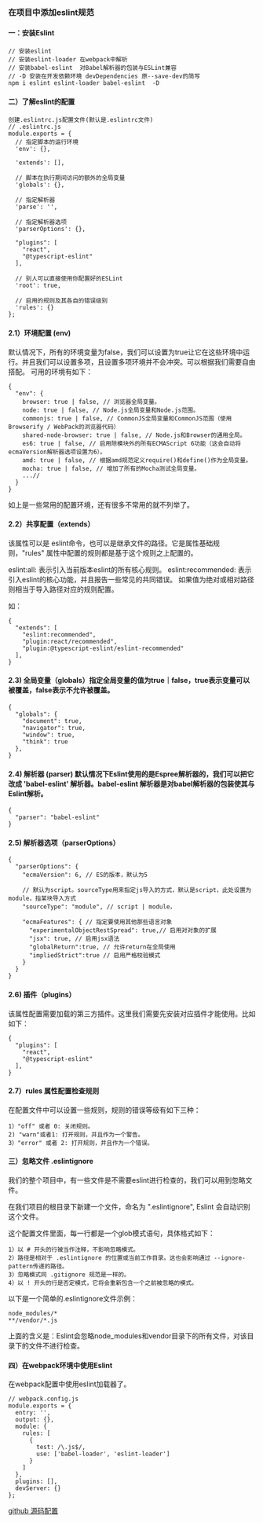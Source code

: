 
### 在项目中添加eslint规范

#### 一：安装Eslint
```
// 安装eslint
// 安装eslint-loader 在webpack中解析
// 安装babel-eslint  对Babel解析器的包装与ESLint兼容
// -D 安装在开发依赖环境 devDependencies 原--save-dev的简写
npm i eslint eslint-loader babel-eslint  -D
```
#### 二）了解eslint的配置
```
创建.eslintrc.js配置文件(默认是.eslintrc文件)
// .eslintrc.js
module.exports = {
  // 指定脚本的运行环境
  'env': {},

  'extends': [],

  // 脚本在执行期间访问的额外的全局变量
  'globals': {},

  // 指定解析器
  'parse': '',

  // 指定解析器选项
  'parserOptions': {},

  "plugins": [
    "react",
    "@typescript-eslint"
  ],
  
  // 别人可以直接使用你配置好的ESLint
  'root': true,
  
  // 启用的规则及其各自的错误级别
  'rules': {}
};
```
#### 2.1）环境配置 (env)
  默认情况下，所有的环境变量为false，我们可以设置为true让它在这些环境中运行。并且我们可以设置多项，且设置多项环境并不会冲突。可以根据我们需要自由搭配。
可用的环境有如下：
```
{
  "env": {
    browser: true | false, // 浏览器全局变量。
    node: true | false, // Node.js全局变量和Node.js范围。
    commonjs: true | false, // CommonJS全局变量和CommonJS范围（使用Browserify / WebPack的浏览器代码）
    shared-node-browser: true | false, // Node.js和Browser的通用全局。
    es6: true | false, // 启用除模块外的所有ECMAScript 6功能（这会自动将ecmaVersion解析器选项设置为6）。
    amd: true | false, // 根据amd规范定义require()和define()作为全局变量。
    mocha: true | false, // 增加了所有的Mocha测试全局变量。
    ...// 
  }
}
```
  如上是一些常用的配置环境，还有很多不常用的就不列举了。

#### 2.2）共享配置（extends）

  该属性可以是 eslint命令，也可以是继承文件的路径。它是属性基础规则，"rules" 属性中配置的规则都是基于这个规则之上配置的。

  eslint:all: 表示引入当前版本eslint的所有核心规则。
  eslint:recommended: 表示引入eslint的核心功能，并且报告一些常见的共同错误。 如果值为绝对或相对路径则相当于导入路径对应的规则配置。

  如：
```
{
  "extends": [
    "eslint:recommended",
    "plugin:react/recommended",
    "plugin:@typescript-eslint/eslint-recommended"
  ],
}
```
#### 2.3) 全局变量（globals）指定全局变量的值为true｜false，true表示变量可以被覆盖，false表示不允许被覆盖。
```
{
  "globals": {
    "document": true,
    "navigator": true,
    "window": true,
    "think": true
  }, 
}
```
#### 2.4) 解析器 (parser) 默认情况下Eslint使用的是Espree解析器的，我们可以把它改成 'babel-eslint' 解析器。babel-eslint 解析器是对babel解析器的包装使其与Eslint解析。
```
{
  "parser": "babel-eslint"
}
```
#### 2.5) 解析器选项（parserOptions）
```
{
  "parserOptions": {
    "ecmaVersion": 6, // ES的版本，默认为5

    // 默认为script。sourceType用来指定js导入的方式，默认是script，此处设置为module，指某块导入方式
    "sourceType": "module", // script | module，

    "ecmaFeatures": { // 指定要使用其他那些语言对象
      "experimentalObjectRestSpread": true,// 启用对对象的扩展
      "jsx": true, // 启用jsx语法
      "globalReturn":true, // 允许return在全局使用
      "impliedStrict":true // 启用严格校验模式
    }
  }
}
```
#### 2.6) 插件（plugins）

  该属性配置需要加载的第三方插件。这里我们需要先安装对应插件才能使用。比如如下：
```
{
  "plugins": [
    "react",
    "@typescript-eslint"
  ],
}
```
#### 2.7）rules 属性配置检查规则

  在配置文件中可以设置一些规则，规则的错误等级有如下三种：
```
1）"off" 或者 0: 关闭规则。
2) "warn"或者1: 打开规则，并且作为一个警告。
3）"error" 或者 2: 打开规则，并且作为一个错误。
```
#### 三）忽略文件 .eslintignore

  我们的整个项目中，有一些文件是不需要eslint进行检查的，我们可以用到忽略文件。

  在我们项目的根目录下新建一个文件，命名为 ".eslintignore", Eslint 会自动识别这个文件。

  这个配置文件里面，每一行都是一个glob模式语句，具体格式如下： 
```
1）以 # 开头的行被当作注释，不影响忽略模式。
2）路径是相对于 .eslintignore 的位置或当前工作目录。这也会影响通过 --ignore-pattern传递的路径。
3）忽略模式同 .gitignore 规范是一样的。
4）以 ! 开头的行是否定模式，它将会重新包含一个之前被忽略的模式。
```
  以下是一个简单的.eslintignore文件示例：
```
node_modules/* 
**/vendor/*.js
```
  上面的含义是：Eslint会忽略node_modules和vendor目录下的所有文件，对该目录下的文件不进行检查。

#### 四）在webpack环境中使用Eslint

  在webpack配置中使用eslint加载器了。
```
// webpack.config.js
module.exports = {
  entry: '',
  output: {},
  module: {
    rules: [
      {
        test: /\.js$/,
        use: ['babel-loader', 'eslint-loader']
      }
    ]
  },
  plugins: [],
  devServer: {}
};
```

<a href="https://github.com/kongzhi0707/eslints-rule">github 源码配置</a>












